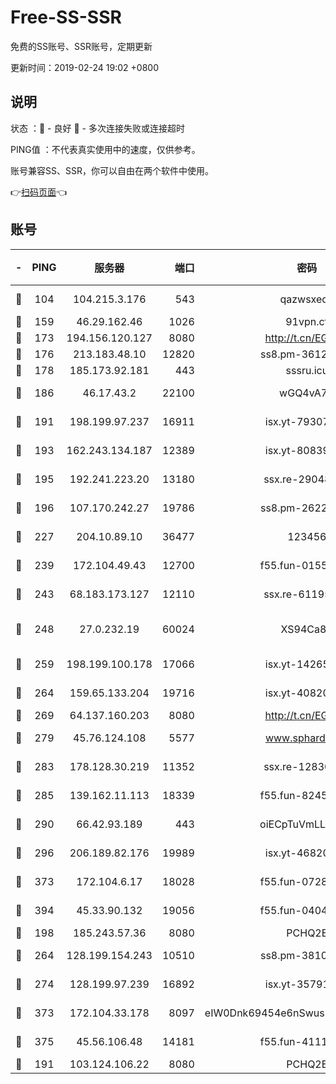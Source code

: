 # Free-SS-SSR

免费的SS账号、SSR账号，定期更新

更新时间：2019-02-24 19:02 +0800

## 说明

状态     ：🙂 - 良好 🙁 - 多次连接失败或连接超时

PING值   ：不代表真实使用中的速度，仅供参考。

账号兼容SS、SSR，你可以自由在两个软件中使用。

👉[扫码页面](https://liesauer.github.io/free-ss-ssr.github.io/)👈

## 账号

|-|PING|服务器|端口|密码|加密方式|区域|
|:----:|:----:|:-----:|-----:|:----:|:----:|:----:|
|🙂|104|104.215.3.176|543|qazwsxedc|aes-256-gcm|JP|
|🙂|159|46.29.162.46|1026|91vpn.cf|rc4-md5|RU|
|🙂|173|194.156.120.127|8080|http://t.cn/EGJIyrl|rc4-md5|RU|
|🙂|176|213.183.48.10|12820|ss8.pm-36124269|rc4-md5|RU|
|🙂|178|185.173.92.181|443|sssru.icu|rc4-md5|RU|
|🙂|186|46.17.43.2|22100|wGQ4vA7D|aes-256-gcm|RU|
|🙂|191|198.199.97.237|16911|isx.yt-79307511|aes-256-cfb|US|
|🙂|193|162.243.134.187|12389|isx.yt-80839009|aes-256-cfb|US|
|🙂|195|192.241.223.20|13180|ssx.re-29048876|aes-256-cfb|US|
|🙂|196|107.170.242.27|19786|ss8.pm-26221677|aes-256-cfb|US|
|🙂|227|204.10.89.10|36477|123456|aes-256-cfb|US|
|🙂|239|172.104.49.43|12700|f55.fun-01558008|aes-256-cfb|SG|
|🙂|243|68.183.173.127|12110|ssx.re-61195437|aes-256-cfb|US|
|🙂|248|27.0.232.19|60024|XS94Ca8K|xchacha20-ietf-poly1305|HK|
|🙂|259|198.199.100.178|17066|isx.yt-14265222|aes-256-cfb|US|
|🙂|264|159.65.133.204|19716|isx.yt-40820424|aes-256-cfb|SG|
|🙂|269|64.137.160.203|8080|http://t.cn/EGJIyrl|rc4-md5|CA|
|🙂|279|45.76.124.108|5577|www.sphard.com|aes-256-cfb|AU|
|🙂|283|178.128.30.219|11352|ssx.re-12830848|aes-256-cfb|SG|
|🙂|285|139.162.11.113|18339|f55.fun-82455292|aes-256-cfb|SG|
|🙂|290|66.42.93.189|443|oiECpTuVmLLxk4Ts|aes-256-cfb|US|
|🙂|296|206.189.82.176|19989|isx.yt-46820019|aes-256-cfb|SG|
|🙂|373|172.104.6.17|18028|f55.fun-07282375|aes-256-cfb|US|
|🙂|394|45.33.90.132|19056|f55.fun-04047720|aes-256-cfb|US|
|🙂|198|185.243.57.36|8080|PCHQ2E|rc4-md5|US|
|🙂|264|128.199.154.243|10510|ss8.pm-38103435|aes-256-cfb|SG|
|🙂|274|128.199.97.239|16892|isx.yt-35791266|aes-256-cfb|SG|
|🙂|373|172.104.33.178|8097|eIW0Dnk69454e6nSwuspv9DmS201tQ0D|aes-256-cfb|SG|
|🙂|375|45.56.106.48|14181|f55.fun-41115808|aes-256-cfb|US|
|🙁|191|103.124.106.22|8080|PCHQ2E|rc4-md5|US|
